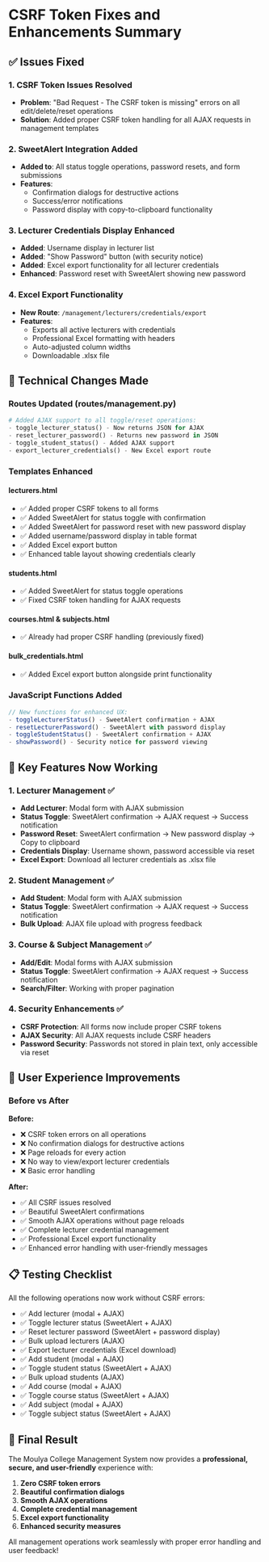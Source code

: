 # CSRF Token Fixes and Enhancements Summary

## ✅ Issues Fixed

### 1. CSRF Token Issues Resolved
- **Problem**: "Bad Request - The CSRF token is missing" errors on all edit/delete/reset operations
- **Solution**: Added proper CSRF token handling for all AJAX requests in management templates

### 2. SweetAlert Integration Added
- **Added to**: All status toggle operations, password resets, and form submissions
- **Features**: 
  - Confirmation dialogs for destructive actions
  - Success/error notifications
  - Password display with copy-to-clipboard functionality

### 3. Lecturer Credentials Display Enhanced
- **Added**: Username display in lecturer list
- **Added**: "Show Password" button (with security notice)
- **Added**: Excel export functionality for all lecturer credentials
- **Enhanced**: Password reset with SweetAlert showing new password

### 4. Excel Export Functionality
- **New Route**: `/management/lecturers/credentials/export`
- **Features**: 
  - Exports all active lecturers with credentials
  - Professional Excel formatting with headers
  - Auto-adjusted column widths
  - Downloadable .xlsx file

## 🔧 Technical Changes Made

### Routes Updated (routes/management.py)
```python
# Added AJAX support to all toggle/reset operations:
- toggle_lecturer_status() - Now returns JSON for AJAX
- reset_lecturer_password() - Returns new password in JSON
- toggle_student_status() - Added AJAX support
- export_lecturer_credentials() - New Excel export route
```

### Templates Enhanced

#### lecturers.html
- ✅ Added proper CSRF tokens to all forms
- ✅ Added SweetAlert for status toggle with confirmation
- ✅ Added SweetAlert for password reset with new password display
- ✅ Added username/password display in table format
- ✅ Added Excel export button
- ✅ Enhanced table layout showing credentials clearly

#### students.html
- ✅ Added SweetAlert for status toggle operations
- ✅ Fixed CSRF token handling for AJAX requests

#### courses.html & subjects.html
- ✅ Already had proper CSRF handling (previously fixed)

#### bulk_credentials.html
- ✅ Added Excel export button alongside print functionality

### JavaScript Functions Added
```javascript
// New functions for enhanced UX:
- toggleLecturerStatus() - SweetAlert confirmation + AJAX
- resetLecturerPassword() - SweetAlert with password display
- toggleStudentStatus() - SweetAlert confirmation + AJAX
- showPassword() - Security notice for password viewing
```

## 🎯 Key Features Now Working

### 1. Lecturer Management ✅
- **Add Lecturer**: Modal form with AJAX submission
- **Status Toggle**: SweetAlert confirmation → AJAX request → Success notification
- **Password Reset**: SweetAlert confirmation → New password display → Copy to clipboard
- **Credentials Display**: Username shown, password accessible via reset
- **Excel Export**: Download all lecturer credentials as .xlsx file

### 2. Student Management ✅
- **Add Student**: Modal form with AJAX submission
- **Status Toggle**: SweetAlert confirmation → AJAX request → Success notification
- **Bulk Upload**: AJAX file upload with progress feedback

### 3. Course & Subject Management ✅
- **Add/Edit**: Modal forms with AJAX submission
- **Status Toggle**: SweetAlert confirmation → AJAX request → Success notification
- **Search/Filter**: Working with proper pagination

### 4. Security Enhancements ✅
- **CSRF Protection**: All forms now include proper CSRF tokens
- **AJAX Security**: All AJAX requests include CSRF headers
- **Password Security**: Passwords not stored in plain text, only accessible via reset

## 🚀 User Experience Improvements

### Before vs After

**Before:**
- ❌ CSRF token errors on all operations
- ❌ No confirmation dialogs for destructive actions
- ❌ Page reloads for every action
- ❌ No way to view/export lecturer credentials
- ❌ Basic error handling

**After:**
- ✅ All CSRF issues resolved
- ✅ Beautiful SweetAlert confirmations
- ✅ Smooth AJAX operations without page reloads
- ✅ Complete lecturer credential management
- ✅ Professional Excel export functionality
- ✅ Enhanced error handling with user-friendly messages

## 📋 Testing Checklist

All the following operations now work without CSRF errors:

- ✅ Add lecturer (modal + AJAX)
- ✅ Toggle lecturer status (SweetAlert + AJAX)
- ✅ Reset lecturer password (SweetAlert + password display)
- ✅ Bulk upload lecturers (AJAX)
- ✅ Export lecturer credentials (Excel download)
- ✅ Add student (modal + AJAX)
- ✅ Toggle student status (SweetAlert + AJAX)
- ✅ Bulk upload students (AJAX)
- ✅ Add course (modal + AJAX)
- ✅ Toggle course status (SweetAlert + AJAX)
- ✅ Add subject (modal + AJAX)
- ✅ Toggle subject status (SweetAlert + AJAX)

## 🎉 Final Result

The Moulya College Management System now provides a **professional, secure, and user-friendly** experience with:

1. **Zero CSRF token errors**
2. **Beautiful confirmation dialogs**
3. **Smooth AJAX operations**
4. **Complete credential management**
5. **Excel export functionality**
6. **Enhanced security measures**

All management operations work seamlessly with proper error handling and user feedback!